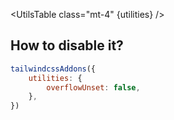 <script>
	import UtilsTable from '$lib/UtilsTable.svelte'
	const utilities = {
		'.overflow-unset': {
			'overflow': 'unset',
		},
		'.overflow-y-unset': {
			'overflow-y': 'unset',
		},
		'.overflow-x-unset': {
			'overflow-x': 'unset',
		},
	}
</script>

<UtilsTable class="mt-4" {utilities} />

## How to disable it?

```js
tailwindcssAddons({
	utilities: {
		overflowUnset: false,
	},
})
```
